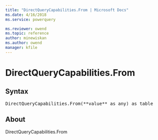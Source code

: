 ```yaml
---
title: "DirectQueryCapabilities.From | Microsoft Docs"
ms.date: 4/16/2018
ms.service: powerquery

ms.reviewer: owend
ms.topic: reference
author: minewiskan
ms.author: owend
manager: kfile
---
```

# DirectQueryCapabilities.From
## Syntax

<pre>
DirectQueryCapabilities.From(**value** as any) as table
</pre>

## About
DirectQueryCapabilities.From

